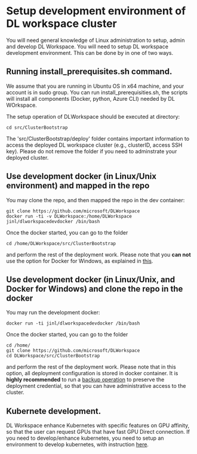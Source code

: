 # Setup development environment of DL workspace cluster

You will need general knowledge of Linux administration to setup, admin and develop DL Workspace. You will need to setup DL workspace development environment. This can be done by in one of two ways. 

## Running install_prerequisites.sh command.

We assume that you are running in Ubuntu OS in x64 machine, and your account is in sudo group. You can run install_prerequisities.sh, the scripts will install all components (Docker, python, Azure CLI) needed by DL WOrkspace. 

The setup operation of DLWorkspace should be executed at directory:

  ```
  cd src/ClusterBootstrap
  ```
  
The 'src/ClusterBootstrap/deploy' folder contains important information to access the deployed DL workspace cluster (e.g., clusterID, access SSH key). Please do not remove the folder if you need to adminstrate your deployed cluster. 

## Use development docker (in Linux/Unix environment) and mapped in the repo

You may clone the repo, and then mapped the repo in the dev container:

  ```
  git clone https://github.com/microsoft/DLWorkspace
  docker run -ti -v DLWorkspace:/home/DLWorkspace jinl/dlworkspacedevdocker /bin/bash
  ```

Once the docker started, you can go to the folder
  ```
  cd /home/DLWorkspace/src/ClusterBootstrap
  ```
and perform the rest of the deployment work. Please note that you __can not__ use the option for Docker for Windows, as explained in [this](FAQ.md).

## Use development docker (in Linux/Unix, and Docker for Windows) and clone the repo in the docker

You may run the development docker:

  ```
  docker run -ti jinl/dlworkspacedevdocker /bin/bash
  ```

Once the docker started, you can go to the folder
  ```
  cd /home/
  git clone https://github.com/microsoft/DLWorkspace
  cd DLWorkspace/src/ClusterBootstrap
  ```
and perform the rest of the deployment work. Please note that in this option, all deployment configuration is stored in docker container. It is __highly recommended__ to run a [backup operation](../deployment/Backup.md) to preserve the deployment credential, so that you can have administrative access to the cluster. 

## Kubernete development. 

DL Workspace enhance Kubernetes with specific features on GPU affinity, so that the user can request GPUs that have fast GPU Direct connection. If you need to develop/enhance kubernetes, you need to setup an environment to develop kubernetes, with instruction [here](Kubernetes.md).